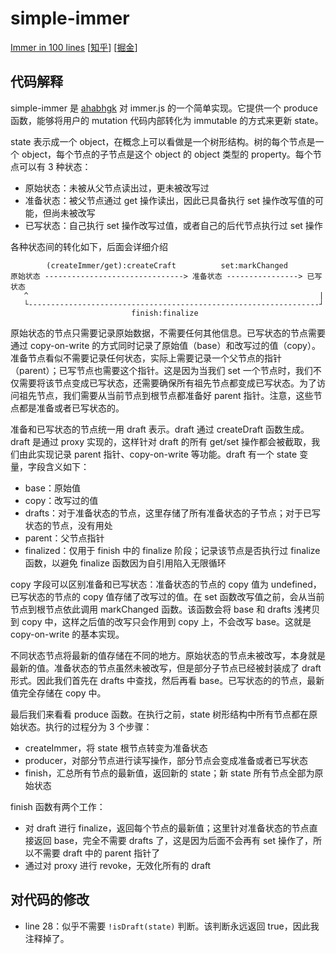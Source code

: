 # simple-immer

[Immer in 100 lines](https://ahabhgk.github.io/blog/immer-in-100-lines) [[知乎](https://zhuanlan.zhihu.com/p/341250210)] [[掘金](https://juejin.cn/post/6912724366576844808/)]

## 代码解释

simple-immer 是 [ahabhgk](https://github.com/ahabhgk/simple-immer) 对 immer.js 的一个简单实现。它提供一个 produce 函数，能够将用户的 mutation 代码内部转化为 immutable 的方式来更新 state。

state 表示成一个 object，在概念上可以看做是一个树形结构。树的每个节点是一个 object，每个节点的子节点是这个 object 的 object 类型的 property。每个节点可以有 3 种状态：

- 原始状态：未被从父节点读出过，更未被改写过
- 准备状态：被父节点通过 get 操作读出，因此已具备执行 set 操作改写值的可能，但尚未被改写
- 已写状态：自己执行 set 操作改写过值，或者自己的后代节点执行过 set 操作

各种状态间的转化如下，后面会详细介绍

```text
        (createImmer/get):createCraft          set:markChanged
原始状态 -------------------------------> 准备状态 ----------------> 已写状态
   ^                                                                 |
   └-----------------------------------------------------------------┘
                           finish:finalize
```

原始状态的节点只需要记录原始数据，不需要任何其他信息。已写状态的节点需要通过 copy-on-write 的方式同时记录了原始值（base）和改写过的值（copy）。准备节点看似不需要记录任何状态，实际上需要记录一个父节点的指针（parent）；已写节点也需要这个指针。这是因为当我们 set 一个节点时，我们不仅需要将该节点变成已写状态，还需要确保所有祖先节点都变成已写状态。为了访问祖先节点，我们需要从当前节点到根节点都准备好 parent 指针。注意，这些节点都是准备或者已写状态的。

准备和已写状态的节点统一用 draft 表示。draft 通过 createDraft 函数生成。draft 是通过 proxy 实现的，这样针对 draft 的所有 get/set 操作都会被截取，我们由此实现记录 parent 指针、copy-on-write 等功能。draft 有一个 state 变量，字段含义如下：

- base：原始值
- copy：改写过的值
- drafts：对于准备状态的节点，这里存储了所有准备状态的子节点；对于已写状态的节点，没有用处
- parent：父节点指针
- finalized：仅用于 finish 中的 finalize 阶段；记录该节点是否执行过 finalize 函数，以避免 finalize 函数因为自引用陷入无限循环

copy 字段可以区别准备和已写状态：准备状态的节点的 copy 值为 undefined，已写状态的节点的 copy 值存储了改写过的值。在 set 函数改写值之前，会从当前节点到根节点依此调用 markChanged 函数。该函数会将 base 和 drafts 浅拷贝到 copy 中，这样之后值的改写只会作用到 copy 上，不会改写 base。这就是 copy-on-write 的基本实现。

不同状态节点将最新的值存储在不同的地方。原始状态的节点未被改写，本身就是最新的值。准备状态的节点虽然未被改写，但是部分子节点已经被封装成了 draft 形式。因此我们首先在 drafts 中查找，然后再看 base。已写状态的的节点，最新值完全存储在 copy 中。

最后我们来看看 produce 函数。在执行之前，state 树形结构中所有节点都在原始状态。执行的过程分为 3 个步骤：

- createImmer，将 state 根节点转变为准备状态
- producer，对部分节点进行读写操作，部分节点会变成准备或者已写状态
- finish，汇总所有节点的最新值，返回新的 state；新 state 所有节点全部为原始状态

finish 函数有两个工作：

- 对 draft 进行 finalize，返回每个节点的最新值；这里针对准备状态的节点直接返回 base，完全不需要 drafts 了，这是因为后面不会再有 set 操作了，所以不需要 draft 中的 parent 指针了
- 通过对 proxy 进行 revoke，无效化所有的 draft

## 对代码的修改

- line 28：似乎不需要 `!isDraft(state)` 判断。该判断永远返回 true，因此我注释掉了。
